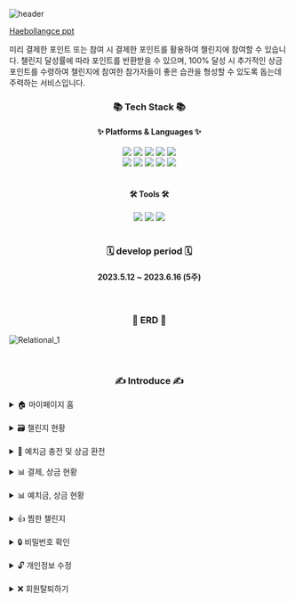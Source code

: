 ![header](https://capsule-render.vercel.app/api?type=soft&color=FF0000&section=header&height=200&text=Heabollangce&fontColor=fff)

[Haebollangce ppt](<../../Desktop/취준/00. 파이널/Haebollangce.pdf>)

미리 결제한 포인트 또는 참여 시 결제한 포인트를 활용하여 챌린지에 참여할 수 있습니다. 챌린지 달성률에 따라 포인트를 반환받을 수 있으며, 100% 달성 시 추가적인 상금 포인트를 수령하여 챌린지에 참여한 참가자들이 좋은 습관을 형성할 수 있도록 돕는데 주력하는 서비스입니다.

<div>
    <h3 align="center">📚 Tech Stack 📚</h3>
    <h4 align="center">✨ Platforms & Languages ✨</h4>
</div>
<div align="center">
	<img src="https://img.shields.io/badge/Java-007396?style=flat&logo=Conda-Forge&logoColor=white" />
	<img src="https://img.shields.io/badge/HTML5-E34F26?style=flat&logo=HTML5&logoColor=white" />
	<img src="https://img.shields.io/badge/CSS3-1572B6?style=flat&logo=CSS3&logoColor=white" />
	<img src="https://img.shields.io/badge/JavaScript-F7DF1E?style=flat&logo=JavaScript&logoColor=white" />
	<img src="https://img.shields.io/badge/jQuery-0769AD?style=flat&logo=jQuery&logoColor=white" />
	<br>
	<img src="https://img.shields.io/badge/Spring Boot-6DB33F?style=flat&logo=springboot&logoColor=white" />
	<img src="https://img.shields.io/badge/Bootstrap-7952B3?style=flat&logo=Bootstrap&logoColor=white" />
	<img src="https://img.shields.io/badge/Mybatis-000000?style=flat&logo=Fluentd&logoColor=white" />
    <img src="https://img.shields.io/badge/Oracle%20SQL-F80000?style=flat&logo=Oracle&logoColor=white" />
    <img src="https://img.shields.io/badge/Gradle-02303A?style=flat&logo=Gradle&logoColor=white" />

</div>
<br>
<div align=center>
	<h4>🛠 Tools 🛠</h4>
</div>
<div align=center>
	<img src="https://img.shields.io/badge/Spring Tool Suite%20IDE-6DB33F?style=flat&logo=springboot&logoColor=white" />
    <img src="https://img.shields.io/badge/Tomcat-F8DC75?style=flat&logo=ApacheTomcat&logoColor=white" />
	<img src="https://img.shields.io/badge/GitHub-181717?style=flat&logo=GitHub&logoColor=white" />
</div>
<br>
<div align=center>
    <h3>🗓️ develop period 🗓️</h3>
    <h4>2023.5.12 ~ 2023.6.16 (5주)</h4>
</div>
<br>
<div align=center>
    <h3>📑 ERD 📑</h3>
</div>

![Relational_1](https://github.com/jisuyoun/Haebollangce/assets/122525676/fddddc80-325f-4fff-b8c6-9518e632db90)

<br>
<div align=center>
    <h3>✍️ Introduce ✍️</h3>
</div>
<details>
    <summary>🏠 마이페이지 홈</summary>
<br>
JSP 파일명: mypageHome   
<br>

![image](https://github.com/jisuyoun/Haebollangce/assets/122525676/360e09c5-bdf2-403a-83cb-22670fb66963)

![image](https://github.com/jisuyoun/Haebollangce/assets/122525676/8aee874e-101e-473c-a0b7-dd6c289641a1)

![image](https://github.com/jisuyoun/Haebollangce/assets/122525676/ec23dda0-0b7c-4929-8536-fb2ea36aace9) 

![image](https://github.com/jisuyoun/Haebollangce/assets/122525676/9052643a-32a3-42ce-8c95-f1c0ddae2d8a)

![image](https://github.com/jisuyoun/Haebollangce/assets/122525676/cc6cbb56-70be-4508-8c9c-03b857caecb8)
</details>
<br>
<details>
    <summary>🗃️ 챌린지 현황</summary>
<br>
JSP 파일명: mypageChallenging   
<br>

![image](https://github.com/jisuyoun/Haebollangce/assets/122525676/e1b7672b-2440-45dc-a34e-3f5c750d47b5)

![image](https://github.com/jisuyoun/Haebollangce/assets/122525676/bf34dff1-29cb-48eb-b530-40b759c4768c)

![image](https://github.com/jisuyoun/Haebollangce/assets/122525676/a5faf4f0-2b85-46bf-8355-487f9b483955)

![image](https://github.com/jisuyoun/Haebollangce/assets/122525676/bc361c54-1135-43be-b6d3-83184aeffdb3)
</details>
<br>
<details>
    <summary>💱 예치금 충전 및 상금 환전</summary>
<br>
🔸 예치금 충전   
JSP 파일명: depositPurchase   
<br>

![image](https://github.com/jisuyoun/Haebollangce/assets/122525676/02a22e24-f84b-41dd-bcce-f7dfe9703938)

![image](https://github.com/jisuyoun/Haebollangce/assets/122525676/4a0f6b56-5f27-4a7e-ba02-7629ccd412b0)

![image](https://github.com/jisuyoun/Haebollangce/assets/122525676/d93e7fba-4319-450a-84a4-1b95fb6ea689)

<br>
🔸 상금 환전   
JSP 파일명: changeReward
<br>

![image](https://github.com/jisuyoun/Haebollangce/assets/122525676/613f317a-887b-4c3c-a08b-22e060d57ac0)

![image](https://github.com/jisuyoun/Haebollangce/assets/122525676/9ad1290a-5d3c-441a-ae10-070cf49a8412)

![image](https://github.com/jisuyoun/Haebollangce/assets/122525676/5f2c9508-8ae5-4014-92eb-c26a3c50ad72)

![image](https://github.com/jisuyoun/Haebollangce/assets/122525676/c4da0d32-6472-41c6-aaca-1282d8ec0f22)

![image](https://github.com/jisuyoun/Haebollangce/assets/122525676/45c9691b-56e9-4ba0-a75a-a60baef5d711)
</details>
<br>
<details>
    <summary>📊 결제, 상금 현황</summary>
<br>
JSP 파일명: mypageUsing   
<br>

![image](https://github.com/jisuyoun/Haebollangce/assets/122525676/7155db3f-f30d-454b-9568-d74cdd599563)

![image](https://github.com/jisuyoun/Haebollangce/assets/122525676/6c76be4c-ac3d-43e0-8e99-56025f00ed1e)

![image](https://github.com/jisuyoun/Haebollangce/assets/122525676/3f6595e6-2ad0-4e8a-bbdf-3ed0ca946eb8)

![image](https://github.com/jisuyoun/Haebollangce/assets/122525676/3390064d-7f3c-4f60-8c8c-5ca865c0be1d)
</details>
<br>
<details>
    <summary>📊 예치금, 상금 현황</summary>
<br>
JSP 파일명: mypageDetailUsing   
<br>

![image](https://github.com/jisuyoun/Haebollangce/assets/122525676/42661f5f-1f34-4503-aeda-8fa4803698ee)

![image](https://github.com/jisuyoun/Haebollangce/assets/122525676/b25fa9a4-30f4-4410-9560-ea5bc0dab689)
</details>
<br>
<details>
    <summary>👍 찜한 챌린지</summary>
<br>
JSP 파일명: mypageChallengeLike   
<br>

![image](https://github.com/jisuyoun/Haebollangce/assets/122525676/1ff984ec-5e51-4743-a792-ac1ef928ecbf)

![image](https://github.com/jisuyoun/Haebollangce/assets/122525676/673c038d-142a-4498-af2c-2e96f08a4349)
</details>
<br>
<details>
    <summary>🔒 비밀번호 확인</summary>
<br>
JSP 파일명: mypagePwdIdentify   
<br>

![image](https://github.com/jisuyoun/Haebollangce/assets/122525676/5b04727a-58dc-45b1-a585-4e1f5290d862)

![image](https://github.com/jisuyoun/Haebollangce/assets/122525676/49fa9c98-7d8a-407d-9d96-91594203c2f0)
</details>
<br>
<details>
    <summary>🔓 개인정보 수정</summary>
<br>
JSP 파일명: mypageInfoEdit   
<br>

![image](https://github.com/jisuyoun/Haebollangce/assets/122525676/0e81672e-73d7-4786-b483-415a0bf01065)

![image](https://github.com/jisuyoun/Haebollangce/assets/122525676/dadb26ab-0dfc-4c6a-9eba-2a27afc51e85)

![image](https://github.com/jisuyoun/Haebollangce/assets/122525676/a1f5fb7a-4b6c-4eb9-b2e4-f89701dcbb7f)

![image](https://github.com/jisuyoun/Haebollangce/assets/122525676/18018d2f-2d06-4b1f-8bb1-3fb3e561ec33)
</details>
<br>
<details>
    <summary>❌ 회원탈퇴하기</summary>

![image](https://github.com/jisuyoun/Haebollangce/assets/122525676/44783f16-dcd8-44a9-8b35-f91be9d137a5)
</details>